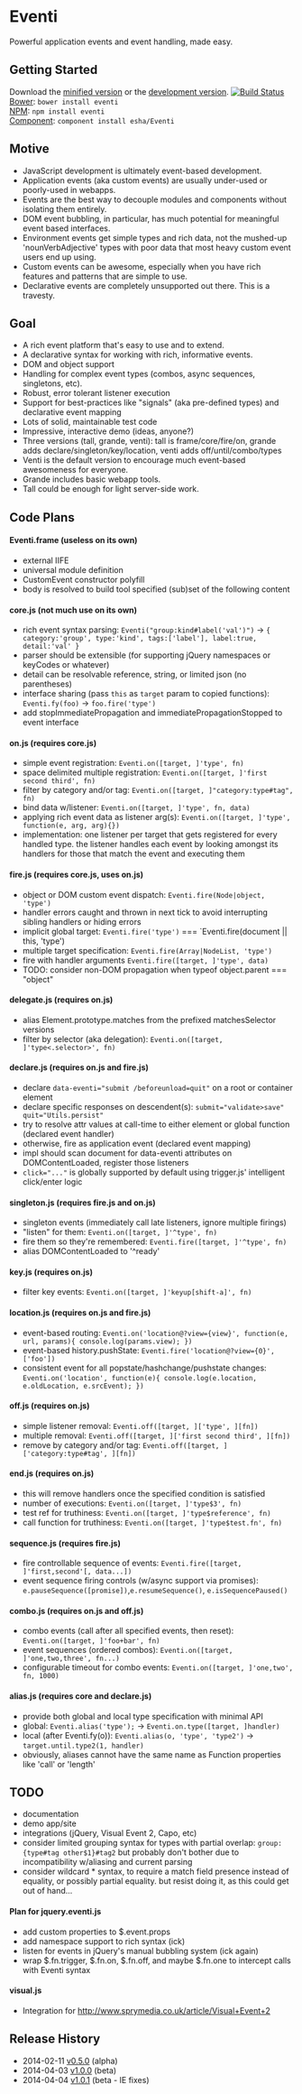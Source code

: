 # Eventi

Powerful application events and event handling, made easy.

## Getting Started
Download the [minified version][min] or the [development version][max]. [![Build Status](https://travis-ci.org/esha/Eventi.png?branch=master)](https://travis-ci.org/esha/Eventi)
[Bower][bower]: `bower install eventi`  
[NPM][npm]: `npm install eventi`   
[Component][component]: `component install esha/Eventi`  

[min]: https://raw.github.com/nbubna/Eventi/master/dist/Eventi.min.js
[max]: https://raw.github.com/nbubna/Eventi/master/dist/Eventi.js
[npm]: https://npmjs.org/package/Eventi
[bower]: http://bower.io/
[component]: http://component.io/

## Motive

* JavaScript development is ultimately event-based development.
* Application events (aka custom events) are usually under-used or poorly-used in webapps.
* Events are the best way to decouple modules and components without isolating them entirely.
* DOM event bubbling, in particular, has much potential for meaningful event based interfaces.
* Environment events get simple types and rich data, not the mushed-up 'nounVerbAdjective' types with poor data that most heavy custom event users end up using.
* Custom events can be awesome, especially when you have rich features and patterns that are simple to use.
* Declarative events are completely unsupported out there. This is a travesty.

## Goal
* A rich event platform that's easy to use and to extend.
* A declarative syntax for working with rich, informative events.
* DOM and object support
* Handling for complex event types (combos, async sequences, singletons, etc).
* Robust, error tolerant listener execution
* Support for best-practices like "signals" (aka pre-defined types) and declarative event mapping
* Lots of solid, maintainable test code
* Impressive, interactive demo (ideas, anyone?)
* Three versions (tall, grande, venti): tall is frame/core/fire/on, grande adds declare/singleton/key/location, venti adds off/until/combo/types
* Venti is the default version to encourage much event-based awesomeness for everyone.
* Grande includes basic webapp tools.
* Tall could be enough for light server-side work.

## Code Plans

#### Eventi.frame (useless on its own)
* external IIFE
* universal module definition
* CustomEvent constructor polyfill
* body is resolved to build tool specified (sub)set of the following content

#### core.js (not much use on its own)
* rich event syntax parsing: `Eventi("group:kind#label('val')")` -> `{ category:'group', type:'kind', tags:['label'], label:true, detail:'val' }`
* parser should be extensible (for supporting jQuery namespaces or keyCodes or whatever)
* detail can be resolvable reference, string, or limited json (no parentheses)
* interface sharing (pass `this` as `target` param to copied functions): `Eventi.fy(foo)` -> `foo.fire('type')`
* add stopImmediatePropagation and immediatePropagationStopped to event interface

#### on.js (requires core.js)
* simple event registration: `Eventi.on([target, ]'type', fn)`
* space delimited multiple registration: `Eventi.on([target, ]'first second third', fn)`
* filter by category and/or tag: `Eventi.on([target, ]"category:type#tag", fn)`
* bind data w/listener: `Eventi.on([target, ]'type', fn, data)`
* applying rich event data as listener arg(s): `Eventi.on([target, ]'type', function(e, arg, arg){})`
* implementation: one listener per target that gets registered for every handled type. the listener handles each event by looking amongst its handlers for those that match the event and executing them

#### fire.js (requires core.js, uses on.js)
* object or DOM custom event dispatch: `Eventi.fire(Node|object, 'type')`
* handler errors caught and thrown in next tick to avoid interrupting sibling handlers or hiding errors
* implicit global target: `Eventi.fire('type')` === `Eventi.fire(document || this, 'type')
* multiple target specification: `Eventi.fire(Array|NodeList, 'type')`
* fire with handler arguments `Eventi.fire([target, ]'type', data)`
* TODO: consider non-DOM propagation when typeof object.parent === "object"


#### delegate.js (requires on.js)
* alias Element.prototype.matches from the prefixed matchesSelector versions
* filter by selector (aka delegation): `Eventi.on([target, ]'type<.selector>', fn)`

#### declare.js (requires on.js and fire.js)
* declare `data-eventi="submit /beforeunload=quit"` on a root or container element
* declare specific responses on descendent(s): `submit="validate>save" quit="Utils.persist"`
* try to resolve attr values at call-time to either element or global function (declared event handler)
* otherwise, fire as application event (declared event mapping)
* impl should scan document for data-eventi attributes on DOMContentLoaded, register those listeners
* `click="..."` is globally supported by default using trigger.js' intelligent click/enter logic

#### singleton.js (requires fire.js and on.js)
* singleton events (immediately call late listeners, ignore multiple firings)
* "listen" for them: `Eventi.on([target, ]'^type', fn)`
* fire them so they're remembered: `Eventi.fire([target, ]'^type', fn)`
* alias DOMContentLoaded to '^ready'

#### key.js (requires on.js)
* filter key events: `Eventi.on([target, ]'keyup[shift-a]', fn)`

#### location.js (requires on.js and fire.js)
* event-based routing: `Eventi.on('location@?view={view}', function(e, url, params){ console.log(params.view); })`
* event-based history.pushState: `Eventi.fire('location@?view={0}', ['foo'])`
* consistent event for all popstate/hashchange/pushstate changes: `Eventi.on('location', function(e){ console.log(e.location, e.oldLocation, e.srcEvent); })`


#### off.js (requires on.js)
* simple listener removal: `Eventi.off([target, ]['type', ][fn])`
* multiple removal: `Eventi.off([target, ]['first second third', ][fn])`
* remove by category and/or tag: `Eventi.off([target, ]['category:type#tag', ][fn])`

#### end.js (requires on.js)
* this will remove handlers once the specified condition is satisfied
* number of executions: `Eventi.on([target, ]'type$3', fn)`
* test ref for truthiness: `Eventi.on([target, ]'type$reference', fn)`
* call function for truthiness: `Eventi.on([target, ]'type$test.fn', fn)`

#### sequence.js (requires fire.js)
* fire controllable sequence of events: `Eventi.fire([target, ]'first,second'[, data...])`
* event sequence firing controls (w/async support via promises): `e.pauseSequence([promise])`,`e.resumeSequence()`, `e.isSequencePaused()`

#### combo.js (requires on.js and off.js)
* combo events (call after all specified events, then reset): `Eventi.on([target, ]'foo+bar', fn)`
* event sequences (ordered combos): `Eventi.on([target, ]'one,two,three', fn...)`
* configurable timeout for combo events: `Eventi.on([target, ]'one,two', fn, 1000)`

#### alias.js (requires core and declare.js)
* provide both global and local type specification with minimal API
* global: `Eventi.alias('type');` -> `Eventi.on.type([target, ]handler)`
* local (after Eventi.fy(o)): `Eventi.alias(o, 'type', 'type2')` -> `target.until.type2(1, handler)`
* obviously, aliases cannot have the same name as Function properties like 'call' or 'length'

## TODO
* documentation
* demo app/site
* integrations (jQuery, Visual Event 2, Capo, etc)
* consider limited grouping syntax for types with partial overlap: `group:{type#tag other$1}#tag2` but probably don't bother due to incompatibility w/aliasing and current parsing
* consider wildcard * syntax, to require a match field presence instead of equality, or possibly partial equality. but resist doing it, as this could get out of hand...

#### Plan for jquery.eventi.js
* add custom properties to $.event.props
* add namespace support to rich syntax (ick)
* listen for events in jQuery's manual bubbling system (ick again)
* wrap $.fn.trigger, $.fn.on, $.fn.off, and maybe $.fn.one to intercept calls with Eventi syntax

#### visual.js
* Integration for http://www.sprymedia.co.uk/article/Visual+Event+2


## Release History
* 2014-02-11 [v0.5.0][] (alpha)
* 2014-04-03 [v1.0.0][] (beta)
* 2014-04-04 [v1.0.1][] (beta - IE fixes)

[v0.5.0]: https://github.com/nbubna/Eventi/tree/0.5.0
[v1.0.0]: https://github.com/nbubna/Eventi/tree/1.0.0
[v1.0.1]: https://github.com/nbubna/Eventi/tree/1.0.1
